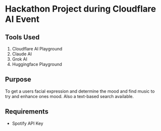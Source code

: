 # Hackathon Project during Cloudflare AI Event

## Tools Used
1. Cloudflare AI Playground
2. Claude AI
3. Grok AI
4. Huggingface Playground

## Purpose
To get a users facial expression and determine the mood and find music to try and enhance ones mood. Also a text-based search available.

## Requirements
* Spotify API Key

